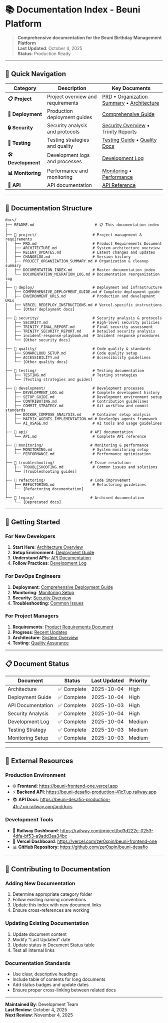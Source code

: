 # 📚 Documentation Index - Beuni Platform

> **Comprehensive documentation for the Beuni Birthday Management Platform**  
> **Last Updated**: October 4, 2025  
> **Status**: Production Ready

---

## 🎯 Quick Navigation

| Category | Description | Key Documents |
|----------|-------------|---------------|
| **📋 Project** | Project overview and requirements | [PRD](./project/PRD.md) • [Organization Summary](./project/PROJECT_ORGANIZATION_SUMMARY.md) • [Architecture](./project/ARCHITECTURE.md) |
| **🚀 Deployment** | Production deployment guides | [Comprehensive Guide](./deploy/COMPREHENSIVE_DEPLOYMENT_GUIDE.md) |
| **🔒 Security** | Security analysis and protocols | [Security Overview](./security/SECURITY.md) • [Trinity Reports](./security/) |
| **🧪 Testing** | Testing strategies and quality | [Testing Guide](./testing/TESTING.md) • [Quality Docs](./quality/) |
| **🛠️ Development** | Development logs and processes | [Development Log](./development/DEVELOPMENT_LOG.md) |
| **📊 Monitoring** | Performance and monitoring | [Monitoring](./monitoring/MONITORING.md) • [Performance](./monitoring/PERFORMANCE.md) |
| **🔧 API** | API documentation | [API Reference](./api/API.md) |

---

## 📁 Documentation Structure

```
docs/
├── README.md                           # 📋 This documentation index
│
├── 📁 project/                         # Project management & requirements
│   ├── PRD.md                         # Product Requirements Document
│   ├── ARCHITECTURE.md                # System architecture overview
│   ├── RECENT_UPDATES.md              # Latest changes and updates
│   ├── CHANGELOG.md                   # Version history
│   ├── PROJECT_ORGANIZATION_SUMMARY.md # Organization & cleanup summary
│   ├── DOCUMENTATION_INDEX.md         # Master documentation index
│   └── DOCUMENTATION_MIGRATION_LOG.md # Documentation reorganization log
│
├── 📁 deploy/                          # Deployment and infrastructure
│   ├── COMPREHENSIVE_DEPLOYMENT_GUIDE.md # Complete deployment guide
│   ├── ENVIRONMENT_URLS.md            # Production and development URLs
│   ├── VERCEL_REDEPLOY_INSTRUCTIONS.md # Vercel-specific instructions
│   └── [Other deployment docs]
│
├── 📁 security/                        # Security analysis & protocols
│   ├── SECURITY.md                    # High-level security policies
│   ├── TRINITY_FINAL_REPORT.md        # Final security assessment
│   ├── TRINITY_SECURITY_REPORT.md     # Detailed security analysis
│   ├── incident-response-playbook.md  # Incident response procedures
│   └── [Other security docs]
│
├── 📁 quality/                         # Code quality & standards
│   ├── SONARCLOUD_SETUP.md            # Code quality setup
│   ├── ACCESSIBILITY.md               # Accessibility guidelines
│   └── [Other quality docs]
│
├── 📁 testing/                         # Testing documentation
│   ├── TESTING.md                     # Testing strategies
│   └── [Testing strategies and guides]
│
├── 📁 development/                     # Development processes
│   ├── DEVELOPMENT_LOG.md             # Complete development history
│   ├── SETUP_GUIDE.md                 # Development environment setup
│   ├── CONTRIBUTING.md                # Contribution guidelines
│   ├── COMMIT_STRATEGY.md             # Git workflow and commit standards
│   ├── DOCKER_COMPOSE_ANALYSIS.md     # Container setup analysis
│   ├── MATRIX_AGENTS_IMPLEMENTATION.md # DevSecOps agents framework
│   └── AI_USAGE.md                    # AI tools and usage guidelines
│
├── 📁 api/                            # API documentation
│   └── API.md                         # Complete API reference
│
├── 📁 monitoring/                     # Monitoring & performance
│   ├── MONITORING.md                  # System monitoring setup
│   └── PERFORMANCE.md                 # Performance optimization
│
├── 📁 troubleshooting/                # Issue resolution
│   ├── TROUBLESHOOTING.md             # Common issues and solutions
│   └── [Troubleshooting guides]
│
├── 📁 refactoring/                    # Code improvement
│   ├── REFACTORING.md                 # Refactoring guidelines
│   └── [Refactoring documentation]
│
└── 📁 legacy/                         # Archived documentation
    └── [Deprecated docs]
```

---

## 🚀 Getting Started

### For New Developers
1. **Start Here**: [Architecture Overview](./ARCHITECTURE.md)
2. **Setup Environment**: [Deployment Guide](./deploy/COMPREHENSIVE_DEPLOYMENT_GUIDE.md)
3. **Understand APIs**: [API Documentation](./api/API.md)
4. **Follow Practices**: [Development Log](./development/DEVELOPMENT_LOG.md)

### For DevOps Engineers
1. **Deployment**: [Comprehensive Deployment Guide](./deploy/COMPREHENSIVE_DEPLOYMENT_GUIDE.md)
2. **Monitoring**: [Monitoring Setup](./monitoring/MONITORING.md)
3. **Security**: [Security Overview](./SECURITY.md)
4. **Troubleshooting**: [Common Issues](./TROUBLESHOOTING.md)

### For Project Managers
1. **Requirements**: [Product Requirements Document](./project/PRD.md)
2. **Progress**: [Recent Updates](./RECENT_UPDATES.md)
3. **Architecture**: [System Overview](./ARCHITECTURE.md)
4. **Testing**: [Quality Assurance](./TESTING.md)

---

## 📋 Document Status

| Document | Status | Last Updated | Priority |
|----------|--------|-------------|----------|
| Architecture | ✅ Complete | 2025-10-04 | High |
| Deployment Guide | ✅ Complete | 2025-10-04 | High |
| API Documentation | ✅ Complete | 2025-10-03 | High |
| Security Analysis | ✅ Complete | 2025-10-04 | High |
| Development Log | ✅ Complete | 2025-10-04 | Medium |
| Testing Strategy | ✅ Complete | 2025-10-03 | Medium |
| Monitoring Setup | ✅ Complete | 2025-10-03 | Medium |

---

## 🔗 External Resources

### Production Environment
- 🌐 **Frontend**: https://beuni-frontend-one.vercel.app
- ⚡ **Backend API**: https://beuni-desafio-production-41c7.up.railway.app
- 📚 **API Docs**: https://beuni-desafio-production-41c7.up.railway.app/api/docs

### Development Tools
- 🚂 **Railway Dashboard**: https://railway.com/project/bd3d222c-0253-4dfa-bf53-a9add3ea34bc
- 🔺 **Vercel Dashboard**: https://vercel.com/zer0spin/beuni-frontend-one
- 📊 **GitHub Repository**: https://github.com/zer0spin/beuni-desafio

---

## 📝 Contributing to Documentation

### Adding New Documentation
1. Determine appropriate category folder
2. Follow existing naming conventions
3. Update this index with new document links
4. Ensure cross-references are working

### Updating Existing Documentation
1. Update document content
2. Modify "Last Updated" date
3. Update status in Document Status table
4. Test all internal links

### Documentation Standards
- Use clear, descriptive headings
- Include table of contents for long documents
- Add status badges and update dates
- Ensure proper cross-linking between related docs

---

**Maintained By**: Development Team  
**Last Review**: October 4, 2025  
**Next Review**: November 4, 2025